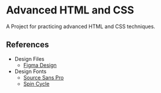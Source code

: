 # Advanced HTML and CSS
A Project for practicing advanced HTML and CSS techniques.

## References
- Design Files 
  - [Figma Design](https://intranet.alxswe.com/rltoken/Sh2bjjzliJAnMerEI6I2hQ)
- Design Fonts
  - [Source Sans Pro](https://www.fontsquirrel.com/fonts/source-sans-pro)
  - [Spin Cycle](https://www.fontsquirrel.com/fonts/Spin-Cycle-OT)